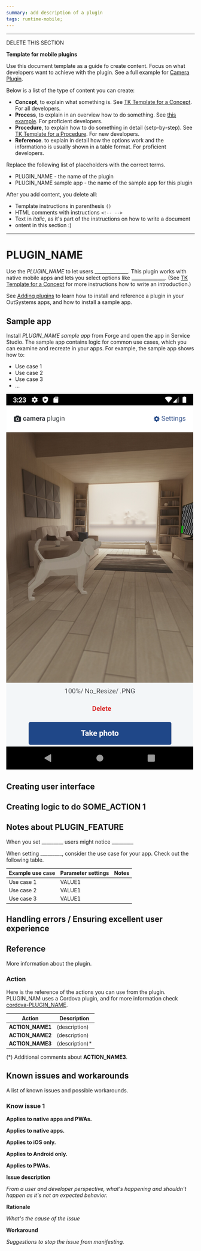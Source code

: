 ```yaml
---
summary: add description of a plugin
tags: runtime-mobile;
---
```


------------------------
DELETE THIS SECTION

**Template for mobile plugins**


Use this document template as a guide fo create content. Focus on what developers want to achieve with the plugin. See a full example for [Camera Plugin](https://github.com/OutSystems/docs-product/blob/master/src/extensibility-and-integration/mobile-plugins/camera/intro.md).

Below is a list of the type of content you can create:

* **Concept**, to explain what something is. See [TK Template for a Concept](../concept.md). For all developers.
* **Process**, to explain in an overview how to do something. See [this example](https://github.com/OutSystems/docs-product/blob/master/src/extensibility-and-integration/mobile-plugins/camera/intro.md#creating-logic-to-take-a-picture). For proficient developers.
* **Procedure**, to explain how to do something in detail (setp-by-step). See [TK Template for a Procedure](../procedure.md). For new developers.
* **Reference**. to explain in detail how the options work and the informationo is usually shown in a table format. For proficient developers.

Replace the following list of placeholders with the correct terms.

* PLUGIN_NAME - the name of the plugin
* PLUGIN_NAME sample app - the name of the sample app for this plugin

After you add content, you delete all:

* Template instructions in parenthesis `()` 
* HTML comments with instructions `<!-- -->`
* Text in *italic*, as it's part of the instructions on how to write a document
* ontent in this section :) 

------------------------

# PLUGIN_NAME

Use the *PLUGIN_NAME* to let users ______________. This plugin works with native mobile apps and lets you select options like ______________. (See [TK Template for a Concept](../concept.md) for more instructions how to write an introduction.) 


<div class="info" markdown="1">

<!--

For publishing in the official OutSystems docs repo, use the link [Adding plugins](../intro.md#adding-plugins)

The full link is https://success.outsystems.com/Documentation/11/Extensibility_and_Integration/Mobile_Plugins#adding-plugins

-->

See [Adding plugins](../intro.md#adding-plugins) to learn how to install and reference a plugin in your OutSystems apps, and how to install a sample app.

</div> 

## Sample app

Install *PLUGIN_NAME sample app* from Forge and open the app in Service Studio. The sample app contains logic for common use cases, which you can examine and recreate in your apps. For example, the sample app shows how to:

* Use case 1
* Use case 2
* Use case 3
* ...

<!-- a screenshot from the sample app --> 
![PLUGIN_NAME sample app](images/PLUGIN_NAME-sample-app.png)

## Creating user interface

## Creating logic to do SOME_ACTION 1

## Notes about PLUGIN_FEATURE

When you set _________ users might notice _________

When setting _________, consider the use case for your app. Check out the following table.

| Example use case | Parameter settings | Notes |
| ---------------- | ------------------ | ----- |
| Use case 1       | VALUE1             |       |
| Use case 2       | VALUE1             |       |
| Use case 3       | VALUE1             |       |


## Handling errors / Ensuring excellent user experience

<!-- plugin-specific information about handling errors or
    or ensuring UX in use cases --> 

## Reference

More information about the plugin.

### Action

Here is the reference of the actions you can use from the plugin. PLUGIN_NAM uses a Cordova plugin, and for more information check [cordova-PLUGIN_NAME](https://github.com/OutSystems/cordova-PLUGIN_NAME).

| Action           | Description     |
| ---------------- | --------------- |
| **ACTION_NAME1** | (description)  |
| **ACTION_NAME2** | (description)  |
| **ACTION_NAME3** | (description)* |

(*) Additional comments about **ACTION_NAME3**.

## Known issues and workarounds

A list of known issues and possible workarounds.

### Know issue 1 

<!-- delete the extra Applies to lines so you have one "Applies to" --->

**Applies to native apps and PWAs.**

**Applies to native apps.**

**Applies to iOS only.**

**Applies to Android only.**

**Applies to PWAs.**

**Issue description**

*From a user and developer perspective, what's happening and shouldn't happen as it's not an expected behavior.*

**Rationale**

*What's the cause of the issue*

**Workaround** 
 
*Suggestions to stop the issue from manifesting.*
